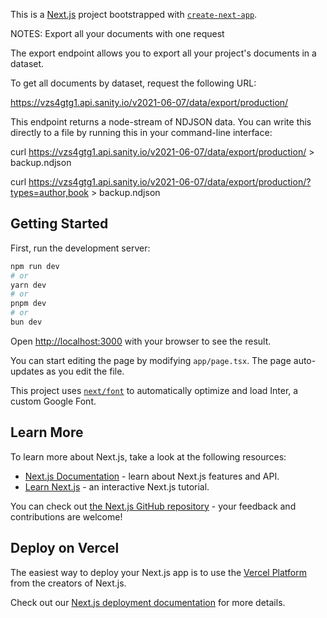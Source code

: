 This is a [Next.js](https://nextjs.org/) project bootstrapped with [`create-next-app`](https://github.com/vercel/next.js/tree/canary/packages/create-next-app).


NOTES:
Export all your documents with one request

The export endpoint allows you to export all your project's documents in a dataset.

To get all documents by dataset, request the following URL:

https://vzs4gtg1.api.sanity.io/v2021-06-07/data/export/production/

This endpoint returns a node-stream of NDJSON data. You can write this directly to a file by running this in your command-line interface:

curl https://vzs4gtg1.api.sanity.io/v2021-06-07/data/export/production/ > backup.ndjson

curl https://vzs4gtg1.api.sanity.io/v2021-06-07/data/export/production/?types=author,book > backup.ndjson

## Getting Started

First, run the development server:

```bash
npm run dev
# or
yarn dev
# or
pnpm dev
# or
bun dev
```

Open [http://localhost:3000](http://localhost:3000) with your browser to see the result.

You can start editing the page by modifying `app/page.tsx`. The page auto-updates as you edit the file.

This project uses [`next/font`](https://nextjs.org/docs/basic-features/font-optimization) to automatically optimize and load Inter, a custom Google Font.

## Learn More

To learn more about Next.js, take a look at the following resources:

- [Next.js Documentation](https://nextjs.org/docs) - learn about Next.js features and API.
- [Learn Next.js](https://nextjs.org/learn) - an interactive Next.js tutorial.

You can check out [the Next.js GitHub repository](https://github.com/vercel/next.js/) - your feedback and contributions are welcome!

## Deploy on Vercel

The easiest way to deploy your Next.js app is to use the [Vercel Platform](https://vercel.com/new?utm_medium=default-template&filter=next.js&utm_source=create-next-app&utm_campaign=create-next-app-readme) from the creators of Next.js.

Check out our [Next.js deployment documentation](https://nextjs.org/docs/deployment) for more details.
